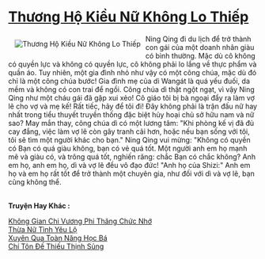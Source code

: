<a href="https://truyentiki.com/thuong-ho-kieu-nu-khong-lo-thiep.30374/" title="Thương Hộ Kiều Nữ Không Lo Thiếp"><h1>Thương Hộ Kiều Nữ Không Lo Thiếp</h1></a><div style="display:table"><img align="right" style="float: left; padding: 10px;" src="https://truyentiki.com/a/img/str/src/30374.jpg" alt="Thương Hộ Kiều Nữ Không Lo Thiếp">Ning Qing đi du lịch để trở thành con gái của một doanh nhân giàu có bình thường. Mặc dù cô không có quyền lực và không có quyền lực, cô không phải lo lắng về thực phẩm và quần áo. Tuy nhiên, một gia đình nhỏ như vậy có một công chúa, mặc dù đó chỉ là một công chúa bước! Gia đình mẹ của dì Wangát là quá yếu đuối, da mềm và không có con trai để ngồi. Công chúa dì thật ngột ngạt, vì vậy Ning Qing như một cháu gái đã gặp xui xẻo! Cô giáo tôi bị bà ngoại đẩy ra làm vợ lẽ cho vợ và mẹ kế! Rất tiếc, hãy để tôi đi! Đây không phải là trận đấu nữ hay nhất trong tiểu thuyết truyền thống đặc biệt hủy hoại chủ sở hữu nam và nữ sao? May mắn thay, công chúa dì có một lương tâm: "Khi phòng kế vị đã đủ cay đắng, việc làm vợ lẽ còn gây tranh cãi hơn, hoặc nếu bạn sống với tôi, tôi sẽ tìm một người khác cho bạn." Ning Qing vui mừng: "Không có quyền có Bạn có quá giàu không, bạn có vẻ quá tốt. Một người anh em họ mạnh mẽ và giàu có, và trông quá tốt, nghiến răng: chắc Bạn có chắc không? Anh em họ, anh em họ, dì và vợ lẽ đều vô đạo đức! "Anh họ của Shizi:" Anh em họ và em họ rất tốt để trở thành một chuyên gia, như đối với dì và vợ lẽ, bạn cũng không thể.</div><p><br><b>Truyện Hay Khác :</b></p><a href="https://truyentiki.com/khong-gian-chi-vuong-phi-thang-chuc-nho.30373/" alt="Không Gian Chi Vương Phi Thăng Chức Nhớ">Không Gian Chi Vương Phi Thăng Chức Nhớ</a><br/><a href="https://github.com/nownovels/truyenhay/tree/master/truyenhay/30427/README.md" alt="Thừa Nữ Tình Yêu Lộ">Thừa Nữ Tình Yêu Lộ</a><br/><a href="https://github.com/nownovels/top500/tree/master/truyenhay/33858/" alt="Xuyên Qua Toàn Năng Học Bá">Xuyên Qua Toàn Năng Học Bá</a><br/><a href="https://github.com/nownovels/top500/tree/master/truyenhay/33489/" alt="Chí Tôn Đế Thiếu Thịnh Sủng">Chí Tôn Đế Thiếu Thịnh Sủng</a><br/>